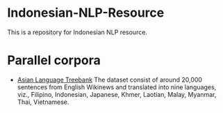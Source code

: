 # Indonesian-NLP-Resource
This is a repository for Indonesian NLP resource. 

# Parallel corpora
* [Asian Language Treebank](http://www2.nict.go.jp/astrec-att/member/mutiyama/ALT/)
The dataset consist of around 20,000 sentences from English Wikinews and translated into nine languages, viz., Filipino, Indonesian, Japanese, Khmer, Laotian, Malay, Myanmar, Thai, Vietnamese. 

